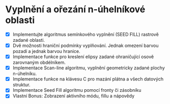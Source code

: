 
# Vyplnění a ořezání n-úhelníkové oblasti
- [x] Implementujte algoritmus semínkového vyplnění (SEED FILL) rastrově zadané oblasti.
- [x] Dvě možnosti hraniční podmínky vyplňování. Jednak omezení barvou pozadí a jednak barvou hranice.
- [x] Implementace funkce pro kreslení elipsy zadané ohraničující osově zarovnaným obdélníkem.
- [x] Implementace Scan-line algoritmu, vyplnění geometricky zadané plochy n-úhelníku.
- [x] Implementace funkce na klávesu C pro mazání plátna a všech datových struktur.
- [x] Implementace Seed Fill algoritmu pomocí fronty či zásobníku
- [x] Vlastní Bonus: Zobrazení aktivního módu, fillu a nápovědy
